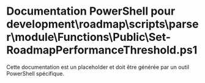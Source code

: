 # Documentation PowerShell pour development\roadmap\scripts\parser\module\Functions\Public\Set-RoadmapPerformanceThreshold.ps1

Cette documentation est un placeholder et doit être générée par un outil PowerShell spécifique.
